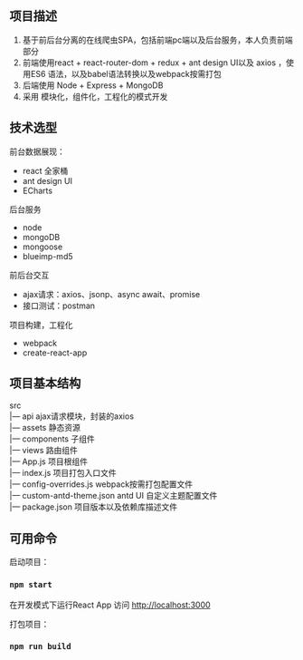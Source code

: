 ## 项目描述

1. 基于前后台分离的在线爬虫SPA，包括前端pc端以及后台服务，本人负责前端部分
2. 前端使用react + react-router-dom + redux + ant design UI以及 axios ，使用ES6 语法，以及babel语法转换以及webpack按需打包
3. 后端使用 Node + Express + MongoDB
4. 采用 模块化，组件化，工程化的模式开发

## 技术选型

前台数据展现：

* react 全家桶
* ant design UI
* ECharts

后台服务

* node
* mongoDB
* mongoose
* blueimp-md5

前后台交互

* ajax请求：axios、jsonp、async await、promise
* 接口测试：postman

项目构建，工程化

* webpack
* create-react-app

## 项目基本结构

src  
  |— api ajax请求模块，封装的axios  
  |— assets 静态资源  
  |— components 子组件    
  |— views 路由组件  
  |— App.js 项目根组件  
  |— index.js 项目打包入口文件  
  |— config-overrides.js webpack按需打包配置文件  
  |— custom-antd-theme.json antd UI 自定义主题配置文件  
  |— package.json 项目版本以及依赖库描述文件  
  
## 可用命令

启动项目：

### `npm start`

在开发模式下运行React App
访问 [http://localhost:3000](http://localhost:3000)

打包项目：

### `npm run build`



